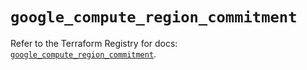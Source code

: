 # `google_compute_region_commitment`

Refer to the Terraform Registry for docs: [`google_compute_region_commitment`](https://registry.terraform.io/providers/hashicorp/google/6.31.0/docs/resources/compute_region_commitment).
